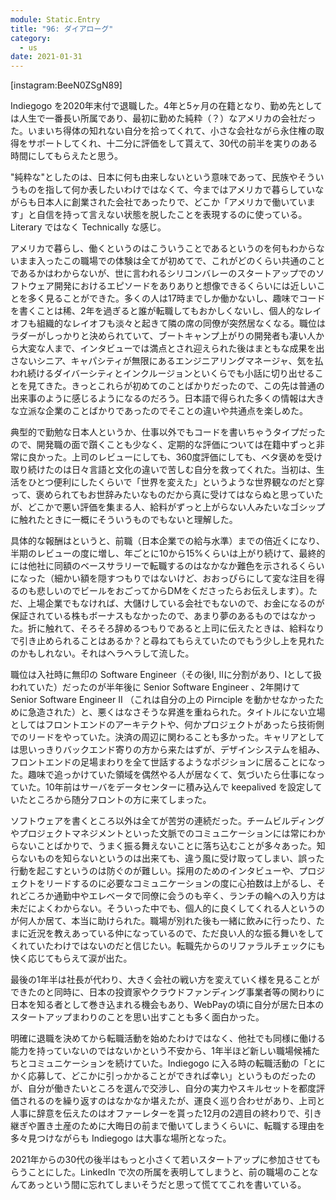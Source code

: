```yaml
---
module: Static.Entry
title: "96: ダイアローグ"
category:
  - us
date: 2021-01-31
---
```

[instagram:BeeN0ZSgN89]

Indiegogo を2020年末付で退職した。4年と5ヶ月の在籍となり、勤め先としては人生で一番長い所属であり、最初に勤めた純粋（？）なアメリカの会社だった。いまいち得体の知れない自分を拾ってくれて、小さな会社ながら永住権の取得をサポートしてくれ、十二分に評価をして貰えて、30代の前半を実りのある時間にしてもらえたと思う。

"純粋な"としたのは、日本に何も由来しないという意味であって、民族やそういうものを指して何か表したいわけではなくて、今まではアメリカで暮らしていながらも日本人に創業された会社であったりで、どこか「アメリカで働いています」と自信を持って言えない状態を脱したことを表現するのに使っている。Literary ではなく Technically な感じ。

アメリカで暮らし、働くというのはこういうことであるというのを何もわからないまま入ったこの職場での体験は全てが初めてで、これがどのくらい共通のことであるかはわからないが、世に言われるシリコンバレーのスタートアップでのソフトウェア開発におけるエピソードをありありと想像できるくらいには近しいことを多く見ることができた。多くの人は17時までしか働かないし、趣味でコードを書くことは稀、2年を過ぎると誰が転職してもおかしくないし、個人的なレイオフも組織的なレイオフも淡々と起きて隣の席の同僚が突然居なくなる。職位はラダーがしっかりと決められていて、ブートキャンプ上がりの開発者も凄い人から大変な人まで、インタビューでは満点とされ迎えられた後はまともな成果を出さないシニア、キャパシティが無限にあるエンジニアリングマネージャ、気を払われ続けるダイバーシティとインクルージョンといくらでも小話に切り出せることを見てきた。きっとこれらが初めてのことばかりだったので、この先は普通の出来事のように感じるようになるのだろう。日本語で得られた多くの情報は大きな立派な企業のことばかりであったのでそことの違いや共通点を楽しめた。

典型的で勤勉な日本人というか、仕事以外でもコードを書いちゃうタイプだったので、開発職の面で躓くことも少なく、定期的な評価については在籍中ずっと非常に良かった。上司のレビューにしても、360度評価にしても、ベタ褒めを受け取り続けたのは日々言語と文化の違いで苦しむ自分を救ってくれた。当初は、生活をひとつ便利にしたくらいで「世界を変えた」というような世界観なのだと穿って、褒められてもお世辞みたいなものだから真に受けてはならぬと思っていたが、どこかで悪い評価を集まる人、給料がずっと上がらない人みたいなゴシップに触れたときに一概にそういうものでもないと理解した。

具体的な報酬はというと、前職（日本企業での給与水準）までの倍近くになり、半期のレビューの度に増し、年ごとに10から15%くらいは上がり続けて、最終的には他社に同額のベースサラリーで転職するのはなかなか難色を示されるくらいになった（細かい額を隠すつもりではないけど、おおっぴらにして変な注目を得るのも悲しいのでビールをおごってからDMをくださったらお伝えします）。ただ、上場企業でもなければ、大儲けしている会社でもないので、お金になるのが保証されている株もボーナスもなかったので、あまり夢のあるものではなかった。折に触れて、そろそろ辞めるつもりであると上司に伝えたときは、給料なりで引き止められることはあるか？と尋ねてもらえていたのでもう少し上を見れたのかもしれない。それはヘラヘラして流した。

職位は入社時に無印の Software Engineer（その後I, IIに分割があり、Iとして扱われていた）だったのが半年後に Senior Software Engineer 、2年開けて Senior Software Engineer II （これは自分の上の Pirnciple を動かせなかったために急造された）と、悪くはなさそうな昇進を重ねられた。タイトルにない立場としてはフロントエンドのアーキテクトや、何かプロジェクトがあったら技術側でのリードをやっていた。決済の周辺に関わることも多かった。キャリアとしては思いっきりバックエンド寄りの方から来たはずが、デザインシステムを組み、フロントエンドの足場まわりを全て世話するようなポジションに居ることになった。趣味で追っかけていた領域を偶然やる人が居なくて、気づいたら仕事になっていた。10年前はサーバをデータセンターに積み込んで keepalived を設定していたところから随分フロントの方に来てしまった。

ソフトウェアを書くところ以外は全てが苦労の連続だった。チームビルディングやプロジェクトマネジメントといった文脈でのコミュニケーションには常にわからないことばかりで、うまく振る舞えないことに落ち込むことが多々あった。知らないものを知らないというのは出来ても、違う風に受け取ってしまい、誤った行動を起こすというのは防ぐのが難しい。採用のためのインタビューや、プロジェクトをリードするのに必要なコミュニケーションの度に心拍数は上がるし、それどころか通勤中やエレベータで同僚に会うのも辛く、ランチの輪への入り方は未だによくわからない。そういった中でも、個人的に良くしてくれる人というのが何人か居て、本当に助けられた。職場が別れた後も一緒に飲みに行ったり、たまに近況を教えあっている仲になっているので、ただ良い人的な振る舞いをしてくれていたわけではないのだと信じたい。転職先からのリファラルチェックにも快く応じてもらえて涙が出た。

最後の1年半は社長が代わり、大きく会社の戦い方を変えていく様を見ることができたのと同時に、日本の投資家やクラウドファンディング事業者等の関わりに日本を知る者として巻き込まれる機会もあり、WebPayの頃に自分が居た日本のスタートアップまわりのことを思い出すことも多く面白かった。

明確に退職を決めてから転職活動を始めたわけではなく、他社でも同様に働ける能力を持っていないのではないかという不安から、1年半ほど新しい職場候補たちとコミュニケーションを続けていた。Indiegogo に入る時の転職活動の「とにかく応募して、どこかに引っかかることができれば幸い」というものだったのが、自分が働きたいところを選んで交渉し、自分の実力やスキルセットを都度評価されるのを繰り返すのはなかなか堪えたが、運良く巡り合わせがあり、上司と人事に辞意を伝えたのはオファーレターを貰った12月の2週目の終わりで、引き継ぎや置き土産のために大晦日の前まで働いてしまうくらいに、転職する理由を多々見つけながらも Indiegogo は大事な場所となった。

2021年からの30代の後半はもっと小さくて若いスタートアップに参加させてもらうことにした。LinkedIn で次の所属を表明してしまうと、前の職場のことなんてあっという間に忘れてしまいそうだと思って慌ててこれを書いている。